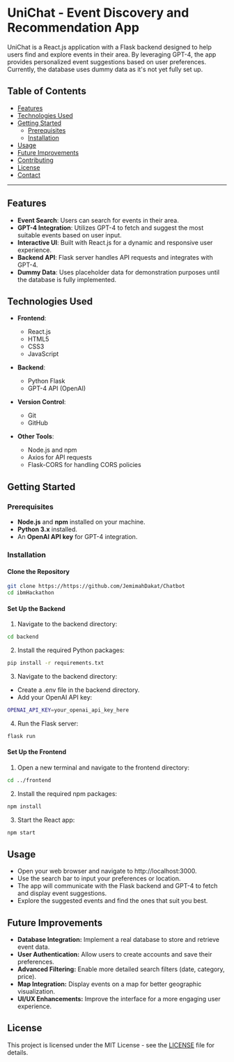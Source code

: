 # UniChat - Event Discovery and Recommendation App

UniChat is a React.js application with a Flask backend designed to help users find and explore events in their area. By leveraging GPT-4, the app provides personalized event suggestions based on user preferences. Currently, the database uses dummy data as it's not yet fully set up.
## Table of Contents

- [Features](#features)
- [Technologies Used](#technologies-used)
- [Getting Started](#getting-started)
  - [Prerequisites](#prerequisites)
  - [Installation](#installation)
- [Usage](#usage)
- [Future Improvements](#future-improvements)
- [Contributing](#contributing)
- [License](#license)
- [Contact](#contact)

---

## Features

- **Event Search**: Users can search for events in their area.
- **GPT-4 Integration**: Utilizes GPT-4 to fetch and suggest the most suitable events based on user input.
- **Interactive UI**: Built with React.js for a dynamic and responsive user experience.
- **Backend API**: Flask server handles API requests and integrates with GPT-4.
- **Dummy Data**: Uses placeholder data for demonstration purposes until the database is fully implemented.

## Technologies Used

- **Frontend**:
  - React.js
  - HTML5
  - CSS3
  - JavaScript

- **Backend**:
  - Python Flask
  - GPT-4 API (OpenAI)

- **Version Control**:
  - Git
  - GitHub

- **Other Tools**:
  - Node.js and npm
  - Axios for API requests
  - Flask-CORS for handling CORS policies

## Getting Started

### Prerequisites

- **Node.js** and **npm** installed on your machine.
- **Python 3.x** installed.
- An **OpenAI API key** for GPT-4 integration.

### Installation

#### Clone the Repository

```bash
git clone https://https://github.com/JemimahDakat/Chatbot
cd ibmHackathon
```

#### Set Up the Backend

1. Navigate to the backend directory:
```bash
cd backend
```
2. Install the required Python packages:
```bash
pip install -r requirements.txt
```
3. Navigate to the backend directory:
- Create a .env file in the backend directory.
- Add your OpenAI API key:
```bash
OPENAI_API_KEY=your_openai_api_key_here
```
4. Run the Flask server:
```bash
flask run
```
#### Set Up the Frontend

1. Open a new terminal and navigate to the frontend directory:
```bash
cd ../frontend
```
2. Install the required npm packages:
```bash
npm install
```
3. Start the React app:
```bash
npm start
```

## Usage
- Open your web browser and navigate to http://localhost:3000.
- Use the search bar to input your preferences or location.
- The app will communicate with the Flask backend and GPT-4 to fetch and display event suggestions.
- Explore the suggested events and find the ones that suit you best.

## Future Improvements
- **Database Integration:** Implement a real database to store and retrieve event data.
- **User Authentication:** Allow users to create accounts and save their preferences.
- **Advanced Filtering:** Enable more detailed search filters (date, category, price).
- **Map Integration:** Display events on a map for better geographic visualization.
- **UI/UX Enhancements:** Improve the interface for a more engaging user experience.

## License

This project is licensed under the MIT License - see the [LICENSE](LICENSE) file for details.

